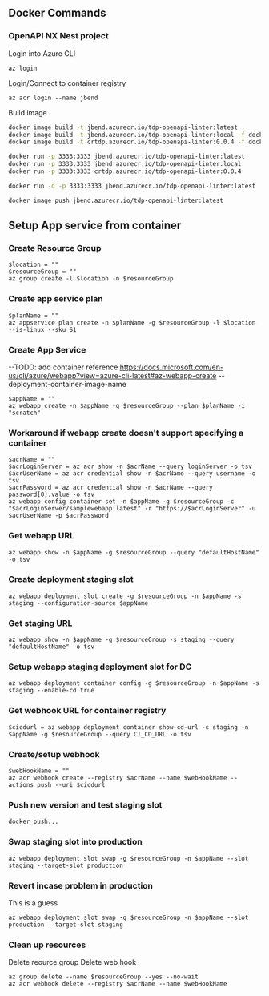 
## Docker Commands

### OpenAPI NX Nest project

Login into Azure CLI
```
az login
```

Login/Connect to container registry
```
az acr login --name jbend
```

Build image
```bash
docker image build -t jbend.azurecr.io/tdp-openapi-linter:latest .
docker image build -t jbend.azurecr.io/tdp-openapi-linter:local -f dockerfiles/Dockerfile.local .
docker image build -t crtdp.azurecr.io/tdp-openapi-linter:0.0.4 -f dockerfiles/Dockerfile.prod .
```

```bash
docker run -p 3333:3333 jbend.azurecr.io/tdp-openapi-linter:latest
docker run -p 3333:3333 jbend.azurecr.io/tdp-openapi-linter:local
docker run -p 3333:3333 crtdp.azurecr.io/tdp-openapi-linter:0.0.4

```


```bash
docker run -d -p 3333:3333 jbend.azurecr.io/tdp-openapi-linter:latest
```

```bash
docker image push jbend.azurecr.io/tdp-openapi-linter:latest
```


## Setup App service from container

### Create Resource Group
```
$location = ""
$resourceGroup = ""
az group create -l $location -n $resourceGroup
```

### Create app service plan
```
$planName = ""
az appservice plan create -n $planName -g $resourceGroup -l $location --is-linux --sku S1
```

### Create App Service
--TODO: add container reference
https://docs.microsoft.com/en-us/cli/azure/webapp?view=azure-cli-latest#az-webapp-create
--deployment-container-image-name
```
$appName = ""
az webapp create -n $appName -g $resourceGroup --plan $planName -i "scratch"
```

### Workaround if webapp create doesn't support specifying a container
```
$acrName = ""
$acrLoginServer = az acr show -n $acrName --query loginServer -o tsv
$acrUserName = az acr credential show -n $acrName --query username -o tsv
$acrPassword = az acr credential show -n $acrName --query password[0].value -o tsv
az webapp config container set -n $appName -g $resourceGroup -c "$acrLoginServer/samplewebapp:latest" -r "https://$acrLoginServer" -u $acrUserName -p $acrPassword
```

### Get webapp URL
```
az webapp show -n $appName -g $resourceGroup --query "defaultHostName" -o tsv
```

### Create deployment staging slot
```
az webapp deployment slot create -g $resourceGroup -n $appName -s staging --configuration-source $appName
```

### Get staging URL
```
az webapp show -n $appName -g $resourceGroup -s staging --query "defaultHostName" -o tsv
```

### Setup webapp staging deployment slot for DC
```
az webapp deployment container config -g $resourceGroup -n $appName -s staging --enable-cd true
```

### Get webhook URL for container registry
```
$cicdurl = az webapp deployment container show-cd-url -s staging -n $appName -g $resourceGroup --query CI_CD_URL -o tsv
```

### Create/setup webhook
```
$webHookName = ""
az acr webhook create --registry $acrName --name $webHookName --actions push --uri $cicdurl
```

### Push new version and test staging slot
```
docker push...
```

### Swap staging slot into production
```
az webapp deployment slot swap -g $resourceGroup -n $appName --slot staging --target-slot production
```

### Revert incase problem in production
This is a guess
```
az webapp deployment slot swap -g $resourceGroup -n $appName --slot production --target-slot staging
```

### Clean up resources
Delete reource group
Delete web hook
```
az group delete --name $resourceGroup --yes --no-wait
az acr webhook delete --registry $acrName --name $webHookName
```



